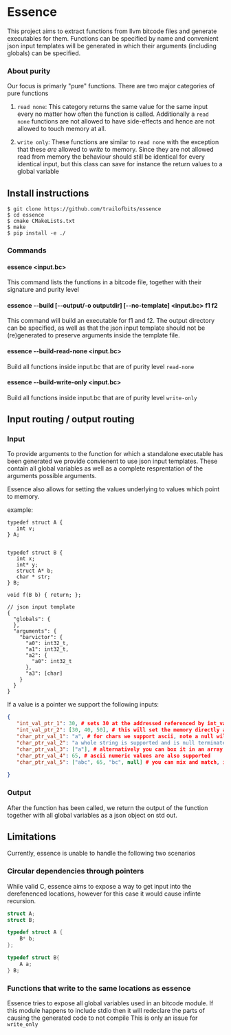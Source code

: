 # Essence

This project aims to extract functions from llvm bitcode files and generate executables for them.
Functions can be specified by name and convenient json input templates will be generated in which their arguments (including globals) can be specified.


### About purity
Our focus is primarly "pure" functions. There are two major categories of pure functions

1. `read none`:
   This category returns the same value for the same input every no matter how often the function is called.
   Additionally a `read none` functions are not allowed to have side-effects and hence are not allowed to touch memory at all. 

2. `write only`: These functions are similar to `read none` with the exception that these _are_ allowed to _write_ to memory. Since they are not allowed read from memory the behaviour should still be identical for every identical input, but this class can save for instance the return values to a global variable 




## Install instructions

```shell
$ git clone https://github.com/trailofbits/essence
$ cd essence
$ cmake CMakeLists.txt
$ make 
$ pip install -e ./
```


### Commands  
#### essence <input.bc> 
This command lists the functions in a bitcode file, together with their signature and purity level 


#### essence --build [--output/-o outputdir] [--no-template] <input.bc> f1 f2 
This command will build an executable for f1 and f2.
The output directory can be specified, as well as that the json input template should not be (re)generated to preserve arguments inside the template file.


#### essence --build-read-none <input.bc>
Build all functions inside input.bc that are of purity level `read-none`

#### essence --build-write-only <input.bc>
Build all functions inside input.bc that are of purity level `write-only`



## Input routing / output routing
### Input 
To provide arguments to the function for which a standalone executable has been generated we provide convienent to use json input templates. These contain all global variables as well as a complete resprentation of the arguments possible arguments.

Essence also allows for setting the values underlying to values which point to memory.   


example:
```
typedef struct A {
   int v;
} A;


typedef struct B {
   int x;
   int* y;
   struct A* b;
   char * str;
} B;

void f(B b) { return; };

// json input template
{
  "globals": {
  },
  "arguments": {
    "barvictor": {
      "a0": int32_t,
      "a1": int32_t,
      "a2": {
        "a0": int32_t
      },
      "a3": [char]
    }
  }
}
```

If a value is a pointer we support the following inputs:
```json
{
   "int_val_ptr_1": 30, # sets 30 at the addressed referenced by int_val_ptr,
   "int_val_ptr_2": [30, 40, 50], # this will set the memory directly after 30 to 40 and 50 
   "char_ptr_val_1": "a", # for chars we support ascii, note a null will be placed directly after "a",
   "char_ptr_val_2": "a whole string is supported and is null terminated",
   "char_ptr_val_3": ["a"], # alternatively you can box it in an array, this will prevent null termination
   "char_ptr_val_4": 65, # ascii numeric values are also supported
   "char_ptr_val_5": ["abc", 65, "bc", null] # you can mix and match, if you want a null termination with array syntax you add a null suffix
           
}
```

### Output
After the function has been called, we return the output of the function together with all global variables as a json object on std out. 

## Limitations
Currently, essence is unable to handle the following two scenarios 

### Circular dependencies through pointers
While valid C, essence aims to expose a way to get input into the derefenenced locations, however for this case it would cause infinte recursion.
```c
struct A;
struct B;

typedef struct A {
    B* b;    
};

typedef struct B{
    A a;
} B;
```

### Functions that write to the same locations as essence
Essence tries to expose all global variables used in an bitcode module.
If this module happens to include stdio then it will redeclare the parts of causing the generated code to not compile
This is only an issue for `write_only` 
